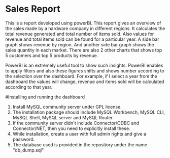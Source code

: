 # Sales Report
This is a report developed using powerBI. This report gives an overview of the sales made by a hardware company in different regions. It calculates the total revenue generated and total number of items sold. Also values for revenue and total items sold can be found for a particular year. A side bar graph shows revenue by region. And another side bar graph shows the sales quantity in each market. There are also 2 other charts that shows top 5 customers and top 5 products by revenue. 

PowerBI is an extremely useful tool to show such insights. PowerBI enables to apply filters and also these figures shifts and shows number according to the selection over the dashboard. For example, if I select a year from the dashboard the values will change, revenue and items sold will be calculated according to that year.

#Installing and running the dashboard

1. Install MySQL community server under GPL license.
2. The installation package should include MySQL Workbench, MySQL CLI, MySQL Shell, MySQL server and MySQL Router.
3. If the community server didn't include Connector/ODBC and Connector/NET, then you need to explicitly install these. 
4. While installation, create a user with full admin rights and give a password.
5. The database used is provided in the repository under the name "db_dump.sql"

